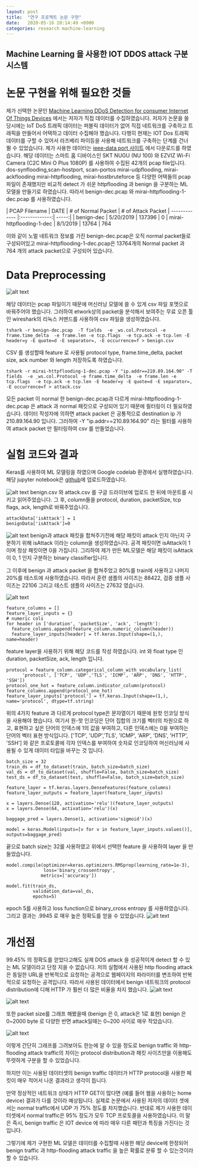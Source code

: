 ```yaml
---
layout: post
title:  "연구 프로젝트 논문 구현"
date:   2020-05-16 20:14:49 +0900
categories: research machine-learning
---
```

Machine Learning 을 사용한 IOT DDOS attack 구분 시스템 
----

논문 구현을 위해 필요한 것들 
====

제가 선택한 논문인 [Machine Learning DDoS Detection for consumer Internet Of Things Devices](https://ieeexplore.ieee.org/document/8424629) 에서는 저자가 직접 데이터를 수집하였습니다. 저자가 논문을 쓸 당시에는 IoT DoS 트래픽 데이터는 퍼블릭 데이터가 없어 직접 네트워크를 구축하고 트래픽을 만들어서 어택하고 데이터 수집해야 했습니다. 
다행히 현재는 IOT Dos 트래픽 데이터를 구할 수 있어서 라즈베리 파이등을 사용해 네트워크를 구축하는 단계를 건너 뛸 수 있었습니다.  제가 사용한 데이터는 [ieee-data port 사이트](https://ieee-dataport.org/open-access/iot-network-intrusion-dataset) 에서 다운로드를 하였습니다. 해당 데이터는  스마트 홈 디바이스인 SKT NUGU (NU 100) 와 EZVIZ Wi-Fi Camera (C2C Mini O Plus 1080P) 를 사용하여 수집된 42개의 pcap file입니다. 
dos-synflooding,scan-hostport, scan-portos mirai-udpflooding, mirai-ackflooding mirai-httpflooding, mirai-hostbruteforce 등 다양한 어택들의 pcap 파일이 존재했지만 비교적 detect 가 쉬운 httpflooding 과 benign 을 구분하는 ML 모델을 만들기로 하였습니다.   따라서 benign-dec.pcap 와 mirai-httpflooding-1-dec.pcap 를 사용하였습니다. 

| PCAP Filename | DATE | # of Normal Packet | # of Attack Packet
| ------------- |:-------------:| -----:|
| benign-dec | 5/20/2019 | 137396 | 0
| mirai-httpflooding-1-dec |  8/1/2019 | 13764 | 764

이와 같이 노멀 네트워크 정보를 가진 benign-dec.pcap은 오직 normal packet들로 구성되어있고 mirai-httpflooding-1-dec.pcap은 13764개의  Normal packet 과 764 개의 attack packet으로 구성되어 있습니다. 

Data Preprocessing
===

![alt text](/images/wireshark.png "wireshark")

해당 데이터는 pcap 파일이기 때문에 머신러닝 모델에 쓸 수 있게 csv 파일 포멧으로 바꿔주어야 했습니다. 그러하여 etwork상의 packet을 분석해서 보여주는 무료 오픈 툴인 wireshark의 리눅스 커멘드를 사용하여 csv 파일을 생성하였습니다. 
```
tshark -r benign-dec.pcap  -T fields  -e _ws.col.Protocol -e frame.time_delta  -e frame.len -e tcp.flags  -e tcp.ack -e tcp.len -E header=y -E quote=d -E separator=, -E occurrence=f > benign.csv
```
CSV 를 생성할때 feature 로 사용될 protocol type, frame.time_delta, packet size, ack number 와 length 저장하도록 하였습니다.

```
tshark -r mirai-httpflooding-1-dec.pcap -Y "ip.addr==210.89.164.90" -T fields  -e _ws.col.Protocol -e frame.time_delta  -e frame.len -e tcp.flags  -e tcp.ack -e tcp.len -E header=y -E quote=d -E separator=, -E occurrence=f > attack.csv
```
모든 packet 이 normal 한 benign-dec.pcap과 다르게  mirai-httpflooding-1-dec.pcap 은 attack 과 normal 패킷으로 구성되어 있기 때문에 필터링이 더 필요하였습니다.
데이터 작성자에 의하면 attack packet 은 공통적으로 destination ip 가 210.89.164.90 입니다. 그러하여 -Y "ip.addr==210.89.164.90" 라는 필터를 사용하여 attack packet 만 필터링하여 csv 를 만들었습니다. 

실험 코드와 결과
===
Keras를 사용하여 ML 모델링을 하였으며 Google codelab 환경에서 실행하였습니다. 해당 jupyter notebook은 [github](https://github.com/sjlee2016/sjlee2016.github.io/blob/master/ipynb/ML_model_attack.ipynb)에 업로드하였습니다. 


![alt text](/images/data.png "Data")
benign.csv 와 attack.csv 를 구글 드라이브에 업로드 한 뒤에 
마운트를 시키고 읽어주었습니다.  그 후, column들을 protocol, duration, packetSize, tcp flags, ack, length로 바꿔주었습니다. 

```
attackData['isAttack'] = 1
benignData['isAttack']=0
```
![alt text](/images/data_number.png "Protocol")
benign과 attack 패킷을 합쳐주기전에 해당 패킷이 attack 인지 아닌지 구분하기 위해 isAttack 이라는 column을 생성하였습니다. 공격 패킷이면 isAttack이 1 이며 정상 패킷이면 0을 가집니다. 그리하여 제가 만든 ML모델은 해당 패킷이 isAttack이 0, 1 인지 구분하는 binary classifier입니다. 

그 이후에 benign 과 attack packet 을 합쳐주었고 80%를 train에 사용하고 나머지 20%를 테스트에 사용하였습니다. 따라서 훈련 샘플의 사이즈는 88422, 검증 샘플 사이즈는 22106 그리고 테스트 샘플의 사이즈는 27632 였습니다. 

![alt text](/images/data_table.png "Protocol")

```
feature_columns = []
feature_layer_inputs = {}
# numeric cols
for header in ['duration', 'packetSize', 'ack', 'length']:
  feature_columns.append(feature_column.numeric_column(header))
  feature_layer_inputs[header] = tf.keras.Input(shape=(1,), name=header)
```
feature layer을 사용하기 위해 해당 코드를 작성 하였습니다. int 와 float type 인 duration, packetSize, ack, length 입니다. 
```
protocol = feature_column.categorical_column_with_vocabulary_list(
      'protocol', ['TCP', 'UDP','TLS', 'ICMP', 'ARP', 'DNS', 'HTTP', 'SSH'])
protocol_one_hot = feature_column.indicator_column(protocol)
feature_columns.append(protocol_one_hot)
feature_layer_inputs['protocol'] = tf.keras.Input(shape=(1,), name='protocol', dtype=tf.string)
```
위의 4가지 feature 과 다르게 protocol type은 문자열이기 때문에 원핫 인코딩 방식을 사용해야 했습니다. 여기서 원-핫 인코딩은 단어 집합의 크기를 벡터의 차원으로 하고, 표현하고 싶은 단어의 인덱스에 1의 값을 부여하고, 다른 인덱스에는 0을 부여하는 단어의 벡터 표현 방식입니다. ['TCP', 'UDP','TLS', 'ICMP', 'ARP', 'DNS', 'HTTP', 'SSH'] 와 같은 프로토콜에 각자 인덱스를 부여하여 숫자로 인코딩하여 머신러닝에 사용될 수 있게 데이터 타입을 바꾸는 것 입니다. 

```
batch_size = 32
train_ds = df_to_dataset(train, batch_size=batch_size)
val_ds = df_to_dataset(val, shuffle=False, batch_size=batch_size)
test_ds = df_to_dataset(test, shuffle=False, batch_size=batch_size)

feature_layer = tf.keras.layers.DenseFeatures(feature_columns)
feature_layer_outputs = feature_layer(feature_layer_inputs)

x = layers.Dense(128, activation='relu')(feature_layer_outputs)
x = layers.Dense(64, activation='relu')(x)

baggage_pred = layers.Dense(1, activation='sigmoid')(x)

model = keras.Model(inputs=[v for v in feature_layer_inputs.values()], outputs=baggage_pred)
```
끝으로 batch size는 32를 사용하였고 위에서 선택한 feature 을 사용하여 layer 을 만들었습니다. 
```
model.compile(optimizer=keras.optimizers.RMSprop(learning_rate=1e-3),
              loss='binary_crossentropy',
             metrics=['accuracy'])

model.fit(train_ds,
          validation_data=val_ds,
          epochs=5)
```
epoch 5를 사용하고 loss function으로 binary_cross entropy 를 사용하였습니다. 그리고 결과는 .9945 로 매우 높은 정확도를 얻을 수 있었습니다. 
![alt text](/images/result.png "Result")




개선점
===
99.45% 의 정확도를 얻었다고해도 실제 DOS attack 을 성공적이게 detect 할 수 있는 ML 모델이라고 단정 지을 수 없습니다. 
저의 실험에서 사용된 http flooding attack은 동일한 URL을 반복적으로 요청하는 공격으로 웹페이지의 파라미터를 변조하여 반복적으로 요청하는 공격입니다. 따라서 사용된 데이터에서 benign 네트워크의 protocol distribution에 디해 HTTP 가 훨씬 더 많은 비율을 차지 했습니다. 
![alt text](/images/protocol_benign.png "Protocol")


![alt text](/images/protocol_http.png "protocol benign" )

또한 packet size를 그래프 해봤을때 (benign 은 0, attack은 1로 표현) benign 은 0~2000 byte 로 다양한 반면 attack일때는 0~200 사이로 매우 작았습니다. 

![alt text](/images/packetSize.png "Packet size")

이렇게 간단히 그래프를 그려보아도 한눈에 알 수 있을 정도로 benign traffic 와 http-flooding attack traffic의 차이는 protocol distribution과 패킷 사이즈만을 이용해도 뚜렷하게 구분을 할 수 있었습니다. 

하지만 이는 사용된 데이터셋의 benign traffic 데이터가 HTTP protocol을 사용한 페킷이 매우 적어서 나온 결과라고 생각이 듭니다. 

만약 정상적인 네트워크 상태가 HTTP GET이 많다면 (예를 들어 웹을 사용하는 home device) 결과가 다를 것이라 예상됩니다. 실제로 논문에서 사용된 저자의 데이터 셋에서는 normal traffic에서 UDP 가 75% 정도를 차지했습니다. 반대로 제가 사용한 데이터셋에서 normal traffic은 95% 정도가 모두 TCP 프로토콜을 사용하였습니다. 이 말은 즉시, benign traffic 은 IOT device 에 따라 매우 다른 패턴과 특징을 가진다는 것입니다. 

그렇기에 제가 구현한 ML 모델은 데이터를 수집할때 사용한 해당 device에 한정되어 benign traffic 과 http-flooding attack traffic 을 높은 확률로 분류 할 수 있는것이라 할 수 있습니다. 


